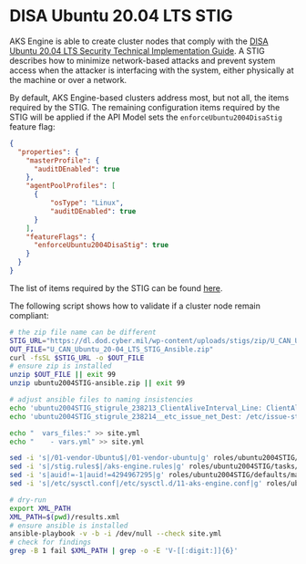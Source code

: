 # DISA Ubuntu 20.04 LTS STIG

AKS Engine is able to create cluster nodes that comply with the [DISA Ubuntu 20.04 LTS Security Technical Implementation Guide](https://public.cyber.mil/announcement/stig-update-disa-has-released-the-canonical-ubuntu-20-04-lts-stig/). A STIG describes how to minimize network-based attacks and prevent system access when the attacker is interfacing with the system, either physically at the machine or over a network. 

By default, AKS Engine-based clusters address most, but not all, the items required by the STIG. The remaining configuration items required by the STIG will be applied if the API Model sets the `enforceUbuntu2004DisaStig` feature flag:

```json
{
  "properties": {
    "masterProfile": {
      "auditDEnabled": true
    },
    "agentPoolProfiles": [
      {
          "osType": "Linux",
          "auditDEnabled": true
      }
    ],
    "featureFlags": {
      "enforceUbuntu2004DisaStig": true
    }
  }
}
```

The list of items required by the STIG can be found [here](https://www.stigviewer.com/stig/canonical_ubuntu_20.04_lts/).

The following script shows how to validate if a cluster node remain compliant:

```bash
# the zip file name can be different
STIG_URL="https://dl.dod.cyber.mil/wp-content/uploads/stigs/zip/U_CAN_Ubuntu_20-04_LTS_V1R7_STIG_Ansible.zip"
OUT_FILE="U_CAN_Ubuntu_20-04_LTS_STIG_Ansible.zip"
curl -fsSL $STIG_URL -o $OUT_FILE
# ensure zip is installed
unzip $OUT_FILE || exit 99
unzip ubuntu2004STIG-ansible.zip || exit 99

# adjust ansible files to naming insistencies
echo 'ubuntu2004STIG_stigrule_238213_ClientAliveInterval_Line: ClientAliveInterval 120' > vars.yml
echo 'ubuntu2004STIG_stigrule_238214__etc_issue_net_Dest: /etc/issue-stig.net' >> vars.yml

echo "  vars_files:" >> site.yml
echo "    - vars.yml" >> site.yml

sed -i 's|/01-vendor-Ubuntu$|/01-vendor-ubuntu|g' roles/ubuntu2004STIG/tasks/main.yml
sed -i 's|/stig.rules$|/aks-engine.rules|g' roles/ubuntu2004STIG/tasks/main.yml
sed -i 's|auid!=-1|auid!=4294967295|g' roles/ubuntu2004STIG/defaults/main.yml
sed -i 's|/etc/sysctl.conf|/etc/sysctl.d/11-aks-engine.conf|g' roles/ubuntu2004STIG/tasks/main.yml

# dry-run
export XML_PATH
XML_PATH=$(pwd)/results.xml
# ensure ansible is installed
ansible-playbook -v -b -i /dev/null --check site.yml
# check for findings
grep -B 1 fail $XML_PATH | grep -o -E 'V-[[:digit:]]{6}'
```

